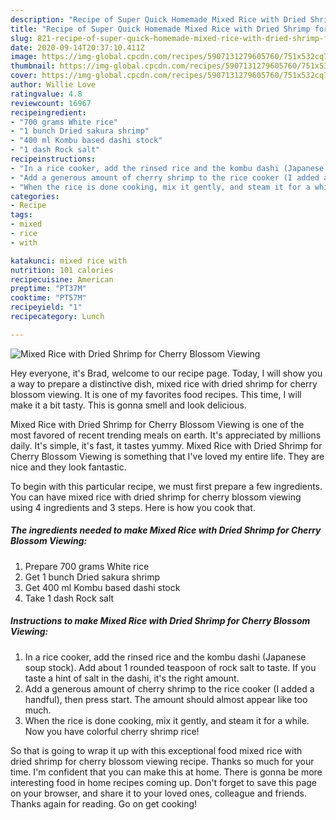 ```yaml
---
description: "Recipe of Super Quick Homemade Mixed Rice with Dried Shrimp for Cherry Blossom Viewing"
title: "Recipe of Super Quick Homemade Mixed Rice with Dried Shrimp for Cherry Blossom Viewing"
slug: 821-recipe-of-super-quick-homemade-mixed-rice-with-dried-shrimp-for-cherry-blossom-viewing
date: 2020-09-14T20:37:10.411Z
image: https://img-global.cpcdn.com/recipes/5907131279605760/751x532cq70/mixed-rice-with-dried-shrimp-for-cherry-blossom-viewing-recipe-main-photo.jpg
thumbnail: https://img-global.cpcdn.com/recipes/5907131279605760/751x532cq70/mixed-rice-with-dried-shrimp-for-cherry-blossom-viewing-recipe-main-photo.jpg
cover: https://img-global.cpcdn.com/recipes/5907131279605760/751x532cq70/mixed-rice-with-dried-shrimp-for-cherry-blossom-viewing-recipe-main-photo.jpg
author: Willie Love
ratingvalue: 4.8
reviewcount: 16967
recipeingredient:
- "700 grams White rice"
- "1 bunch Dried sakura shrimp"
- "400 ml Kombu based dashi stock"
- "1 dash Rock salt"
recipeinstructions:
- "In a rice cooker, add the rinsed rice and the kombu dashi (Japanese soup stock).  Add about 1 rounded teaspoon of rock salt to taste.  If you taste a hint of salt in the dashi, it&#39;s the right amount."
- "Add a generous amount of cherry shrimp to the rice cooker (I added a handful), then press start. The amount should almost appear like too much."
- "When the rice is done cooking, mix it gently, and steam it for a while. Now you have colorful cherry shrimp rice!"
categories:
- Recipe
tags:
- mixed
- rice
- with

katakunci: mixed rice with 
nutrition: 101 calories
recipecuisine: American
preptime: "PT37M"
cooktime: "PT57M"
recipeyield: "1"
recipecategory: Lunch

---
```



![Mixed Rice with Dried Shrimp for Cherry Blossom Viewing](https://img-global.cpcdn.com/recipes/5907131279605760/751x532cq70/mixed-rice-with-dried-shrimp-for-cherry-blossom-viewing-recipe-main-photo.jpg)

Hey everyone, it's Brad, welcome to our recipe page. Today, I will show you a way to prepare a distinctive dish, mixed rice with dried shrimp for cherry blossom viewing. It is one of my favorites food recipes. This time, I will make it a bit tasty. This is gonna smell and look delicious.

Mixed Rice with Dried Shrimp for Cherry Blossom Viewing is one of the most favored of recent trending meals on earth. It's appreciated by millions daily. It's simple, it's fast, it tastes yummy. Mixed Rice with Dried Shrimp for Cherry Blossom Viewing is something that I've loved my entire life. They are nice and they look fantastic.




To begin with this particular recipe, we must first prepare a few ingredients. You can have mixed rice with dried shrimp for cherry blossom viewing using 4 ingredients and 3 steps. Here is how you cook that.

<!--inarticleads1-->

##### The ingredients needed to make Mixed Rice with Dried Shrimp for Cherry Blossom Viewing:

1. Prepare 700 grams White rice
1. Get 1 bunch Dried sakura shrimp
1. Get 400 ml Kombu based dashi stock
1. Take 1 dash Rock salt




<!--inarticleads2-->

##### Instructions to make Mixed Rice with Dried Shrimp for Cherry Blossom Viewing:

1. In a rice cooker, add the rinsed rice and the kombu dashi (Japanese soup stock).  Add about 1 rounded teaspoon of rock salt to taste.  If you taste a hint of salt in the dashi, it&#39;s the right amount.
1. Add a generous amount of cherry shrimp to the rice cooker (I added a handful), then press start. The amount should almost appear like too much.
1. When the rice is done cooking, mix it gently, and steam it for a while. Now you have colorful cherry shrimp rice!




So that is going to wrap it up with this exceptional food mixed rice with dried shrimp for cherry blossom viewing recipe. Thanks so much for your time. I'm confident that you can make this at home. There is gonna be more interesting food in home recipes coming up. Don't forget to save this page on your browser, and share it to your loved ones, colleague and friends. Thanks again for reading. Go on get cooking!
